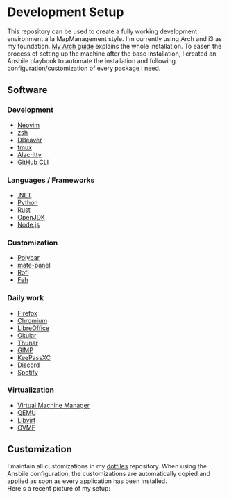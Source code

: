# Development Setup

This repository can be used to create a fully working development environment à la MapManagement
style. I'm currently using Arch and i3 as my foundation.
[My Arch guide](https://github.com/MapManagement/dev-setup/blob/master/arch_guide.md) explains the
whole installation. To easen the process of setting up the machine after the base installation, I
created an Ansbile playbook to automate the installation and following configuration/customization
of every package I need.

## Software

### Development

- [Neovim](https://github.com/neovim/neovim)
- [zsh](https://github.com/zsh-users/zsh)
- [DBeaver](https://github.com/dbeaver/dbeaver)
- [tmux](https://github.com/tmux/tmux)
- [Alacritty](https://github.com/alacritty/alacritty)
- [GitHub CLI](https://cli.github.com/manual/)

### Languages / Frameworks

- [.NET](https://github.com/dotnet/core)
- [Python](https://www.python.org/)
- [Rust](https://github.com/rust-lang/rust)
- [OpenJDK](https://github.com/openjdk/jdk)
- [Node.js](https://github.com/nodejs/node)

### Customization

- [Polybar](https://github.com/polybar/polybar)
- [mate-panel](https://github.com/mate-desktop/mate-panel)
- [Rofi](https://github.com/davatorium/rofi)
- [Feh](https://github.com/derf/feh)

### Daily work

- [Firefox](https://www.mozilla.org/en-US/firefox/new/)
- [Chromium](https://github.com/chromium/chromium)
- [LibreOffice](https://github.com/LibreOffice/core)
- [Okular](https://github.com/KDE/okular)
- [Thunar](https://github.com/xfce-mirror/thunar)
- [GIMP](https://github.com/GNOME/gimp)
- [KeePassXC](https://github.com/keepassxreboot/keepassxc)
- [Discord](https://discord.com/)
- [Spotify](https://www.spotify.com/de/)

### Virtualization

- [Virtual Machine Manager](https://github.com/virt-manager/virt-manager)
- [QEMU](https://github.com/qemu/QEMU)
- [Libvirt](https://github.com/libvirt/libvirt)
- [OVMF](https://github.com/tianocore/edk2/tree/master/OvmfPkg)

## Customization

I maintain all customizations in my [dotfiles](https://github.com/MapManagement/dotfiles) repository.
When using the Ansbile configuration, the customizations are automatically copied and applied as soon
as every application has been installed.  
Here's a recent picture of my setup:


